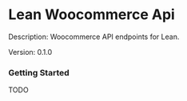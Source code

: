 # Lean Woocommerce Api
Description: Woocommerce API endpoints for Lean.

Version: 0.1.0


### Getting Started
 TODO
